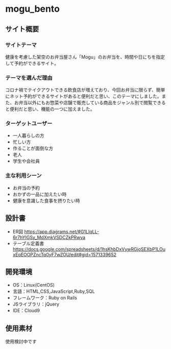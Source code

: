 # mogu_bento

## サイト概要
### サイトテーマ
健康を考慮した架空のお弁当屋さん「Mogu」のお弁当を、時間や日にちを指定して予約ができるサイト。


### テーマを選んだ理由
コロナ禍でテイクアウトできる飲食店が増えており、今回お弁当に限らず、簡単にネット予約ができるサイトがあると便利だと思い、このテーマにしました。また、お弁当以外にもお惣菜や店舗で販売している商品をジャンル別で閲覧できると便利だと思い、機能の一つに加えました。

### ターゲットユーザー
- 一人暮らしの方
- 忙しい方
- 作ることが面倒な方
- 老人
- 学生や会社員

### 主な利用シーン
- お弁当の予約
- おかずの一品に加えたい時
- 健康を意識した食事を摂りたい時

## 設計書
- ER図
https://app.diagrams.net/#G1LIqLL-6r7hYIGSy_MdXmkVSDCZkPRwva
- テーブル定義書
https://docs.google.com/spreadsheets/d/1hsKhbDxVywRGjoSEXbP1LOuxEqEOOPZncTq0yF7wZOU/edit#gid=1571339652

## 開発環境
- OS：Linux(CentOS)
- 言語：HTML,CSS,JavaScript,Ruby,SQL
- フレームワーク：Ruby on Rails
- JSライブラリ：jQuery
- IDE：Cloud9

## 使用素材
使用検討中です